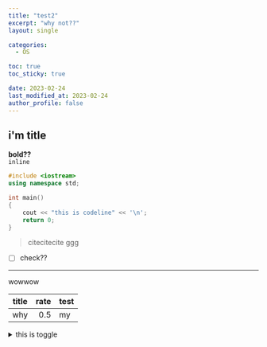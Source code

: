 ```yaml
---
title: "test2"
excerpt: "why not??"
layout: single

categories:
  - OS

toc: true
toc_sticky: true

date: 2023-02-24
last_modified_at: 2023-02-24
author_profile: false
---
```


## i'm title

**bold??**  
`inline`

```c++
#include <iostream>
using namespace std;

int main()
{
    cout << "this is codeline" << '\n';
    return 0;
}
```

> citecitecite ggg

- [ ] check??

---

wowwow

| **title** | rate | test |
| :-------: | ---: | :--- |
|    why    |  0.5 | my   |

<details>
<summary>this is toggle</summary>
<div markdown="1">
hehehehe
</div>
</details>
